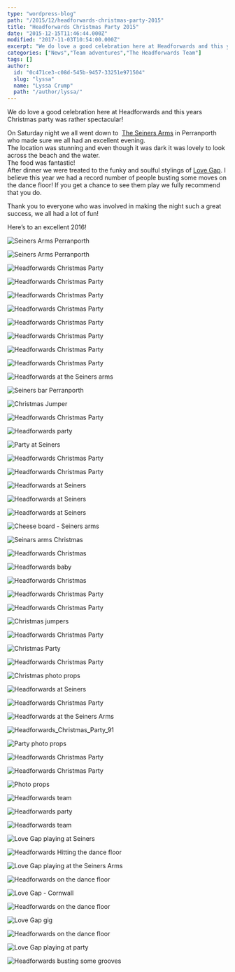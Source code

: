 ```yaml
---
type: "wordpress-blog"
path: "/2015/12/headforwards-christmas-party-2015"
title: "Headforwards Christmas Party 2015"
date: "2015-12-15T11:46:44.000Z"
modified: "2017-11-03T10:54:00.000Z"
excerpt: "We do love a good celebration here at Headforwards and this years Christmas party was rather spectacular! On Saturday night we all went down to  The Seiners Arms in Perranporth who made sure we all had an excellent evening. The location was stunning and even though it was dark it was lovely to look across the …"
categories: ["News","Team adventures","The Headforwards Team"]
tags: []
author:
  id: "0c471ce3-c08d-545b-9457-33251e971504"
  slug: "lyssa"
  name: "Lyssa Crump"
  path: "/author/lyssa/"
---
```

We do love a good celebration here at Headforwards and this years Christmas party was rather spectacular!

On Saturday night we all went down to  [The Seiners Arms](http://www.seiners.co.uk/) in Perranporth who made sure we all had an excellent evening.  
The location was stunning and even though it was dark it was lovely to look across the beach and the water.  
The food was fantastic!  
After dinner we were treated to the funky and soulful stylings of [Love Gap](https://www.facebook.com/Love-Gap-128167490576442/). I believe this year we had a record number of people busting some moves on the dance floor! If you get a chance to see them play we fully recommend that you do.

Thank you to everyone who was involved in making the night such a great success, we all had a lot of fun!

Here’s to an excellent 2016!

<section class="gallery">

![Seiners Arms Perranporth ](//headforwards.com/wp-content/uploads/2015/12/Headforwards_Christmas_Party_38.jpg)

![Seiners Arms Perranporth](//headforwards.com/wp-content/uploads/2015/12/Headforwards_Christmas_Party_42.jpg)

![Headforwards Christmas Party ](//headforwards.com/wp-content/uploads/2015/12/Headforwards_Christmas_Party_48.jpg)

![Headforwards Christmas Party ](//headforwards.com/wp-content/uploads/2015/12/Headforwards_Christmas_Party16.jpg)

![Headforwards Christmas Party ](//headforwards.com/wp-content/uploads/2015/12/Headforwards_Christmas_Party_50.jpg)

![Headforwards Christmas Party ](//headforwards.com/wp-content/uploads/2015/12/Headforwards_Christmas_Party-.jpeg)

![Headforwards Christmas Party ](//headforwards.com/wp-content/uploads/2015/12/Headforwards_Christmas_Party-1.jpeg)

![Headforwards Christmas Party ](//headforwards.com/wp-content/uploads/2015/12/Headforwards_Christmas_Party-2.jpeg)

![Headforwards Christmas Party ](//headforwards.com/wp-content/uploads/2015/12/Headforwards_Christmas_Party-4.jpeg)

![Headforwards Christmas Party ](//headforwards.com/wp-content/uploads/2015/12/Headforwards_Christmas_Party_37.jpg)

![Headforwards at the Seiners arms ](//headforwards.com/wp-content/uploads/2015/12/Headforwards_Christmas_Party_126.jpg)

![Seiners bar Perranporth ](//headforwards.com/wp-content/uploads/2015/12/Headforwards_Christmas_Party_59.jpg)

![Christmas Jumper](//headforwards.com/wp-content/uploads/2015/12/Headforwards_Christmas_Party_60.jpg)

![Headforwards Christmas Party ](//headforwards.com/wp-content/uploads/2015/12/Headforwards_Christmas_Party_72.jpg)

![Headforwards party ](//headforwards.com/wp-content/uploads/2015/12/Headforwards_Christmas_Party_78.jpg)

![Party at Seiners](//headforwards.com/wp-content/uploads/2015/12/Headforwards_Christmas_Party_73.jpg)

![Headforwards Christmas Party ](//headforwards.com/wp-content/uploads/2015/12/Headforwards_Christmas_Party_41.jpg)

![Headforwards Christmas Party ](//headforwards.com/wp-content/uploads/2015/12/Headforwards_Christmas_Party32.jpg)

![Headforwards at Seiners ](//headforwards.com/wp-content/uploads/2015/12/Headforwards_Christmas_Party13.jpg)

![Headforwards at Seiners ](//headforwards.com/wp-content/uploads/2015/12/Headforwards_Christmas_Party14.jpg)

![Headforwards at Seiners ](//headforwards.com/wp-content/uploads/2015/12/Headforwards_Christmas_Party6.jpg)

![Cheese board - Seiners arms ](//headforwards.com/wp-content/uploads/2015/12/Headforwards_Christmas_Party_53.jpg)

![Seinars arms Christmas ](//headforwards.com/wp-content/uploads/2015/12/Headforwards_Christmas_Party_54.jpg)

![Headforwards Christmas ](//headforwards.com/wp-content/uploads/2015/12/Headforwards_Christmas_Party_149.jpg)

![Headforwards baby](//headforwards.com/wp-content/uploads/2015/12/Headforwards_Christmas_Party_158.jpg)

![Headforwards Christmas ](//headforwards.com/wp-content/uploads/2015/12/Headforwards_Christmas_Party_58.jpg)

![Headforwards Christmas Party ](//headforwards.com/wp-content/uploads/2015/12/Headforwards_Christmas_Party_44.jpg)

![Headforwards Christmas Party ](//headforwards.com/wp-content/uploads/2015/12/Headforwards_Christmas_Party_45.jpg)

![Christmas jumpers](//headforwards.com/wp-content/uploads/2015/12/Headforwards_Christmas_Party_69.jpg)

![Headforwards Christmas Party ](//headforwards.com/wp-content/uploads/2015/12/Headforwards_Christmas_Party_84.jpg)

![Christmas Party ](//headforwards.com/wp-content/uploads/2015/12/Headforwards_Christmas_Party_70.jpg)

![Headforwards Christmas Party ](//headforwards.com/wp-content/uploads/2015/12/Headforwards_Christmas_Party_71.jpg)

![Christmas photo props](//headforwards.com/wp-content/uploads/2015/12/Headforwards_Christmas_Party_89.jpg)

![Headforwards at Seiners ](//headforwards.com/wp-content/uploads/2015/12/Headforwards_Christmas_Party_148.jpg)

![Headforwards Christmas Party ](//headforwards.com/wp-content/uploads/2015/12/Headforwards_Christmas_Party_88.jpg)

![Headforwards at the Seiners Arms ](//headforwards.com/wp-content/uploads/2015/12/Headforwards_Christmas_Party_127.jpg)

![Headforwards_Christmas_Party_91](//headforwards.com/wp-content/uploads/2015/12/Headforwards_Christmas_Party_91.jpg)

![Party photo props ](//headforwards.com/wp-content/uploads/2015/12/Headforwards_Christmas_Party_81.jpg)

![Headforwards Christmas Party ](//headforwards.com/wp-content/uploads/2015/12/Headforwards_Christmas_Party_94.jpg)

![Headforwards Christmas Party ](//headforwards.com/wp-content/uploads/2015/12/Headforwards_Christmas_Party_95.jpg)

![Photo props ](//headforwards.com/wp-content/uploads/2015/12/Headforwards_Christmas_Party_97.jpg)

![Headforwards team ](//headforwards.com/wp-content/uploads/2015/12/Headforwards_Christmas_Party_102.jpg)

![Headforwards party](//headforwards.com/wp-content/uploads/2015/12/Headforwards_Christmas_Party_52.jpg)

![Headforwards team ](//headforwards.com/wp-content/uploads/2015/12/Headforwards_Christmas_Party_105.jpg)

![Love Gap playing at Seiners ](//headforwards.com/wp-content/uploads/2015/12/Headforwards_Christmas_Party_67.jpg)

![Headforwards Hitting the dance floor](//headforwards.com/wp-content/uploads/2015/12/Headforwards_Christmas_Party_108.jpg)

![Love Gap playing at the Seiners Arms ](//headforwards.com/wp-content/uploads/2015/12/Headforwards_Christmas_Party_86.jpg)

![Headforwards on the dance floor ](//headforwards.com/wp-content/uploads/2015/12/Headforwards_Christmas_Party_109.jpg)

![Love Gap - Cornwall](//headforwards.com/wp-content/uploads/2015/12/Headforwards_Christmas_Party_90.jpg)

![Headforwards on the dance floor](//headforwards.com/wp-content/uploads/2015/12/Headforwards_Christmas_Party_110.jpg)

![Love Gap gig ](//headforwards.com/wp-content/uploads/2015/12/Headforwards_Christmas_Party_104.jpg)

![Headforwards on the dance floor ](//headforwards.com/wp-content/uploads/2015/12/Headforwards_Christmas_Party_113.jpg)

![Love Gap playing at party ](//headforwards.com/wp-content/uploads/2015/12/Headforwards_Christmas_Party_111.jpg)

![Headforwards busting some grooves ](//headforwards.com/wp-content/uploads/2015/12/Headforwards_Christmas_Party_118.jpg)

</section>

